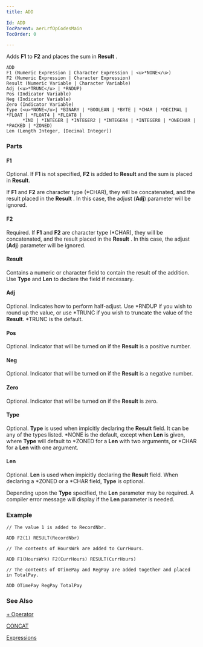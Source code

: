 ```yaml
---
title: ADD

Id: ADD
TocParent: aerLrfOpCodesMain
TocOrder: 0

---
```


Adds **F1** to **F2** and places the sum in **Result** .

```plaintext
ADD
F1 (Numeric Expression | Character Expression | <u>*NONE</u>)
F2 (Numeric Expression | Character Expression)
Result (Numeric Variable | Character Variable)
Adj (<u>*TRUNC</u> | *RNDUP)
Pos (Indicator Variable)
Neg (Indicator Variable)
Zero (Indicator Variable)
Type (<u>*NONE</u>| *BINARY | *BOOLEAN | *BYTE | *CHAR | *DECIMAL | *FLOAT | *FLOAT4 | *FLOAT8 |
      *IND | *INTEGER | *INTEGER2 | *INTEGER4 | *INTEGER8 | *ONECHAR | *PACKED | *ZONED)
Len (Length Integer, [Decimal Integer])
```

### Parts

#### F1

Optional. If **F1** is not specified, **F2** is added to **Result** and the sum is placed in **Result**.

If **F1** and **F2** are character type (\*CHAR), they will be concatenated, and the result placed in the **Result** . In this case, the adjust (**Adj**) parameter will be ignored.

#### F2

Required. If **F1** and **F2** are character type (\*CHAR), they will be concatenated, and the result placed in the **Result** . In this case, the adjust (**Adj**) parameter will be ignored.

#### Result

Contains a numeric or character field to contain the result of the addition. Use **Type** and **Len** to declare the field if necessary.

#### Adj

Optional. Indicates how to perform half-adjust. Use \*RNDUP if you wish to round up the value, or use \*TRUNC if you wish to truncate the value of the **Result**. \*TRUNC is the default.

#### Pos

Optional. Indicator that will be turned on if the **Result** is a positive number.

#### Neg

Optional. Indicator that will be turned on if the **Result** is a negative number.

#### Zero

Optional. Indicator that will be turned on if the **Result** is zero.

#### Type

Optional. **Type** is used when impicitly declaring the **Result** field. It can be any of the types listed. \*NONE is the default, except when **Len** is given, where **Type** will default to \*ZONED for a **Len** with two arguments, or \*CHAR for a **Len** with one argument.

#### Len

Optional. **Len** is used when impicitly declaring the **Result** field. When declaring a \*ZONED or a \*CHAR field, **Type** is optional.

Depending upon the **Type** specified, the **Len** parameter may be required. A compiler error message will display if the **Len** parameter is needed.

### Example

```plaintext
// The value 1 is added to RecordNbr.

ADD F2(1) RESULT(RecordNbr)

// The contents of HoursWrk are added to CurrHours.

ADD F1(HoursWrk) F2(CurrHours) RESULT(CurrHours)

// The contents of OTimePay and RegPay are added together and placed in TotalPay.

ADD OTimePay RegPay TotalPay
```

### See Also

[+ Operator](Plus_Operator.html)

[CONCAT](CONCAT.html)

[Expressions](Expressions.html)
